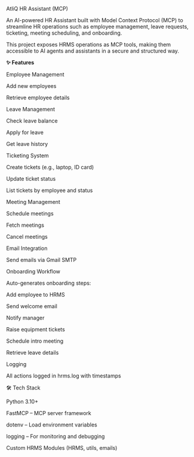 AtliQ HR Assistant (MCP)

An AI-powered HR Assistant built with Model Context Protocol (MCP) to streamline HR operations such as employee management, leave requests, ticketing, meeting scheduling, and onboarding.

This project exposes HRMS operations as MCP tools, making them accessible to AI agents and assistants in a secure and structured way.

**✨ Features**

Employee Management

Add new employees

Retrieve employee details

Leave Management

Check leave balance

Apply for leave

Get leave history

Ticketing System

Create tickets (e.g., laptop, ID card)

Update ticket status

List tickets by employee and status

Meeting Management

Schedule meetings

Fetch meetings

Cancel meetings

Email Integration

Send emails via Gmail SMTP

Onboarding Workflow

Auto-generates onboarding steps:

Add employee to HRMS

Send welcome email

Notify manager

Raise equipment tickets

Schedule intro meeting

Retrieve leave details

Logging

All actions logged in hrms.log with timestamps

🛠️ Tech Stack

Python 3.10+

FastMCP – MCP server framework

dotenv – Load environment variables

logging – For monitoring and debugging

Custom HRMS Modules (HRMS, utils, emails)
